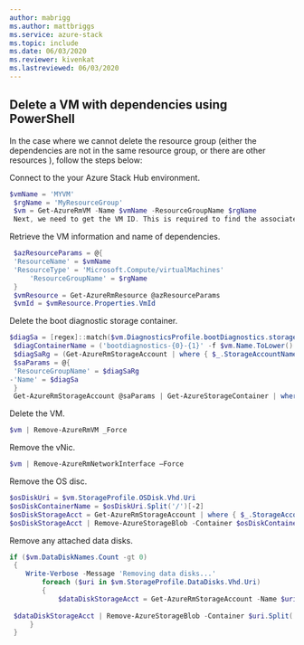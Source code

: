```yaml
---
author: mabrigg
ms.author: mattbriggs
ms.service: azure-stack
ms.topic: include
ms.date: 06/03/2020
ms.reviewer: kivenkat
ms.lastreviewed: 06/03/2020
---
```


## Delete a VM with dependencies using PowerShell

In the case where we cannot delete the resource group (either the dependencies are not in the same resource group, or there are other resources ), follow the steps below:

Connect to the your Azure Stack Hub environment.

```powershell
$vmName = 'MYVM'
 $rgName = 'MyResourceGroup'
 $vm = Get-AzureRmVM -Name $vmName -ResourceGroupName $rgName
 Next, we need to get the VM ID. This is required to find the associated boot diagnostics container.

```

Retrieve the VM information and name of dependencies.

```powershell
 $azResourceParams = @{
 'ResourceName' = $vmName
 'ResourceType' = 'Microsoft.Compute/virtualMachines'
     'ResourceGroupName' = $rgName
 }
 $vmResource = Get-AzureRmResource @azResourceParams
 $vmId = $vmResource.Properties.VmId
```

Delete the boot diagnostic storage container.

```powershell
$diagSa = [regex]::match($vm.DiagnosticsProfile.bootDiagnostics.storageUri, '^http[s]?://(.+?)\.').groups[1].value
 $diagContainerName = ('bootdiagnostics-{0}-{1}' -f $vm.Name.ToLower().Substring(0, 9), $vmId)
 $diagSaRg = (Get-AzureRmStorageAccount | where { $_.StorageAccountName -eq $diagSa }).ResourceGroupName
 $saParams = @{
 'ResourceGroupName' = $diagSaRg
-'Name' = $diagSa
 }
 Get-AzureRmStorageAccount @saParams | Get-AzureStorageContainer | where { $_.Name-eq $diagContainerName } | Remove-AzureStorageContainer -Force
```

Delete the VM.

```powershell
$vm | Remove-AzureRmVM _Force
```

Remove the vNic.

```powershell
$vm | Remove-AzureRmNetworkInterface –Force
```

Remove the OS disc.

```powershell
$osDiskUri = $vm.StorageProfile.OSDisk.Vhd.Uri
$osDiskContainerName = $osDiskUri.Split('/')[-2]
$osDiskStorageAcct = Get-AzureRmStorageAccount | where { $_.StorageAccountName -eq $osDiskUri.Split('/')[2].Split('.')[0] }
$osDiskStorageAcct | Remove-AzureStorageBlob -Container $osDiskContainerName -Blob $osDiskUri.Split('/')[-1]
```

Remove any attached data disks.

```powershell
if ($vm.DataDiskNames.Count -gt 0)
 {
    Write-Verbose -Message 'Removing data disks...'
        foreach ($uri in $vm.StorageProfile.DataDisks.Vhd.Uri)
        {
            $dataDiskStorageAcct = Get-AzureRmStorageAccount -Name $uri.Split('/')[2].Split('.')[0]
        
 $dataDiskStorageAcct | Remove-AzureStorageBlob -Container $uri.Split('/')[-2] -Blob $uri.Split('/')[-1] -ea Ignore
     }
 }
```
